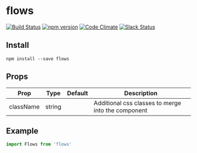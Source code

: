 # flows

[![Build Status](https://travis-ci.org/octoblu/flows.svg?branch=master)](https://travis-ci.org/octoblu/flows)
[![npm version](https://badge.fury.io/js/flows.svg)](http://badge.fury.io/js/flows)
[![Code Climate](https://codeclimate.com/github/octoblu/flows.png)](https://codeclimate.com/github/octoblu/flows)
[![Slack Status](http://community-slack.octoblu.com/badge.svg)](http://community-slack.octoblu.com)

## Install
```
npm install --save flows
```

## Props
| Prop      | Type   | Default | Description                          |
| ----------| -------| --------| -------------------------------------|
| className | string |         | Additional css classes to merge into the component |


## Example
```js
import Flows from 'flows'
```
